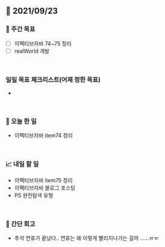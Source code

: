 ## 📅 2021/09/23


### 👏 주간 목표
- [ ] 이펙티브자바 74~75 정리
- [ ] realWorld 개발

<br/>

### 일일 목표 체크리스트(어제 정한 목표)
- 

<br/>

### 💯 오늘 한 일

- 이펙티브자바 item74 정리

<br/>

### 📈 내일 할 일

- 이펙티브자바 item75 정리
- 이펙티브자바 블로그 포스팅
- PS 완전탐색 유형

<br/>

### 🤔 간단 회고

- 추석 연휴가 끝났다.. 연휴는 왜 이렇게 빨리지나가는 걸까 ......ㅠㅠ
 

